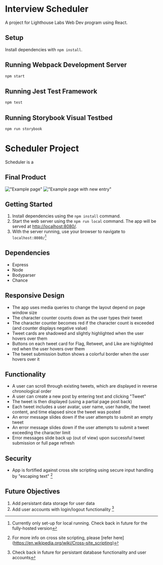 # Interview Scheduler

A project for Lighthouse Labs Web Dev program using React.


## Setup

Install dependencies with `npm install`.

## Running Webpack Development Server

```sh
npm start
```

## Running Jest Test Framework

```sh
npm test
```

## Running Storybook Visual Testbed

```sh
npm run storybook
```




# Scheduler Project
Scheduler is a

## Final Product
!["Example page"](https://github.com/double-slide/public/images/screen-view1.png "Example page")
!["Example page with new entry"](https://github.com/double-slide/public/images/screen-view2.png "Example page with new entry")

## Getting Started
1. Install dependencies using the `npm install` command.
2. Start the web server using the `npm run local` command. The app will be served at <http://localhost:8080/>.
3. With the server running, use your browser to navigate to `localhost:8080/`[^1]

## Dependencies
- Express
- Node
- Bodyparser
- Chance

## Responsive Design
- The app uses media queries to change the layout depend on page window size
- The character counter counts down as the user types their tweet
- The character counter becomes red if the character count is exceeded (and counter displays negative value)
- Tweet cards are shadowed and slightly highlighted when the user hovers over them
- Buttons on each tweet card for Flag, Retweet, and Like are highlighted red when the user hovers over them
- The tweet submission button shows a colorful border when the user hovers over it

## Functionality
- A user can scroll through existing tweets, which are displayed in reverse chronological order
- A user can create a new post by entering text and clicking "Tweet"
- The tweet is then displayed (using a partial page post back)
- Each tweet includes a user avatar, user name, user handle, the tweet content, and time elapsed since the tweet was posted
- An error message slides down if the user attempts to submit an empty tweet
- An error message slides down if the user attempts to submit a tweet exceeding the character limit 
- Error messages slide back up (out of view) upon successful tweet submission or full page refresh

## Security
- App is fortified against cross site scripting using secure input handling by "escaping text" [^2]

## Future Objectives
1. Add persistant data storage for user data
2. Add user accounts with login/logout functionality [^3]

[^1]: Currently only set-up for local running. Check back in future for the fully-hosted version
[^2]: For more info on cross site scripting, please [refer here] (https://en.wikipedia.org/wiki/Cross-site_scripting)
[^3]: Check back in future for persistant database functionality and user accounts